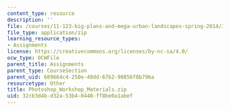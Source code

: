 ```yaml
---
content_type: resource
description: ''
file: /courses/11-123-big-plans-and-mega-urban-landscapes-spring-2014/32cb3d4bd32a53b40440ff8be0a1abef_Photoshop_Workshop_Materials.zip
file_type: application/zip
learning_resource_types:
- Assignments
license: https://creativecommons.org/licenses/by-nc-sa/4.0/
ocw_type: OCWFile
parent_title: Assignments
parent_type: CourseSection
parent_uid: 689664c4-250e-49dd-67b2-90856f8b796a
resourcetype: Other
title: Photoshop_Workshop_Materials.zip
uid: 32cb3d4b-d32a-53b4-0440-ff8be0a1abef
---
```

